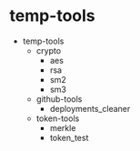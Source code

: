 # temp-tools

- temp-tools
    - crypto
        - aes
        - rsa
        - sm2
        - sm3
    - github-tools
        - deployments_cleaner
    - token-tools
        - merkle
        - token_test
